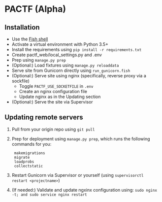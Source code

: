 # PACTF (Alpha)

## Installation

- Use the [Fish shell](http://fishshell.com)
- Activate a virtual environment with Python 3.5+
- Install the requirements using `pip install -r requirements.txt`
- Create pactf_web/local_settings.py and .env
- Prep using `manage.py prep`
- (Optional:) Load fixtures using `manage.py reloaddata`
- Serve site from Gunicorn directly using `run_gunicorn.fish`
- (Optional:) Serve site using nginx (specifically, reverse proxy via a sockfile)
    - Toggle `PACTF_USE_SOCKETFILE` in `.env`
    - Create an nginx configuration file
    - Update nginx as in the Updating section
- (Optional:) Serve the site via Supervisor


## Updating remote servers

1. Pull from your origin repo using `git pull`
1. Prep for deployment using `manage.py prep`, which runs the following commands for you:

        makemigrations
        migrate
        loadprobs
        collectstatic
    
1. Restart Gunicorn via Supervisor or yourself (using `supervisorctl restart <projectname>`)
1. (If needed:) Validate and update ngxinx configuration using: `sudo nginx -t; and sudo service nginx restart`
